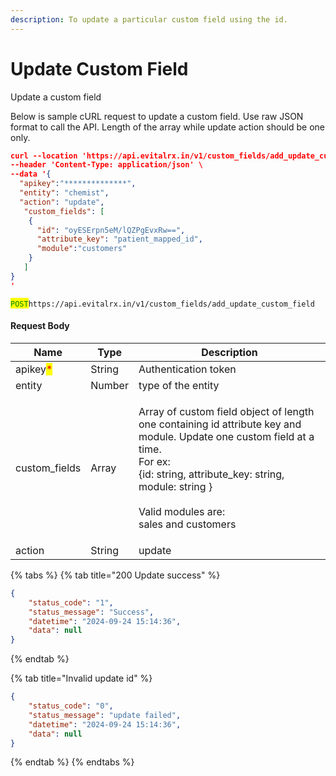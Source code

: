 ```yaml
---
description: To update a particular custom field using the id.
---
```


# Update Custom Field

Update a custom field

Below is sample cURL request to update a custom field. Use raw JSON format to call the API. Length of the array while update action should be one only.

```json
curl --location 'https://api.evitalrx.in/v1/custom_fields/add_update_custom_field' \
--header 'Content-Type: application/json' \
--data '{
  "apikey":"**************",
  "entity": "chemist",
  "action": "update",
   "custom_fields": [
    {
      "id": "oyESErpn5eM/lQZPgEvxRw==",
      "attribute_key": "patient_mapped_id",
      "module":"customers"
    }
   ]
}
'
```



<mark style="color:green;">`POST`</mark>`https://api.evitalrx.in/v1/custom_fields/add_update_custom_field`



#### Request Body

| Name                                     | Type   | Description                                                                                                                                                                                                                                      |
| ---------------------------------------- | ------ | ------------------------------------------------------------------------------------------------------------------------------------------------------------------------------------------------------------------------------------------------ |
| apikey<mark style="color:red;">\*</mark> | String | Authentication token                                                                                                                                                                                                                             |
| entity                                   | Number | type of the entity                                                                                                                                                                                                                               |
| custom\_fields                           | Array  | <p>Array of custom field object of length one containing id attribute key and module. Update one custom field at a time.<br>For ex:<br>{id: string, attribute_key: string, module: string }<br><br>Valid modules are:<br>sales and customers</p> |
| action                                   | String | update                                                                                                                                                                                                                                           |

{% tabs %}
{% tab title="200 Update success" %}
```json
{
    "status_code": "1",
    "status_message": "Success",
    "datetime": "2024-09-24 15:14:36",
    "data": null
}
```
{% endtab %}

{% tab title="Invalid update id" %}
```json
{
    "status_code": "0",
    "status_message": "update failed",
    "datetime": "2024-09-24 15:14:36",
    "data": null
}
```
{% endtab %}
{% endtabs %}
